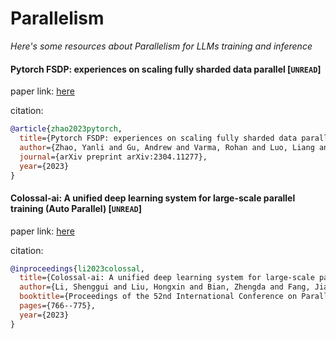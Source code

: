 # Parallelism
*Here's some resources about Parallelism for LLMs training and inference*



#### Pytorch FSDP: experiences on scaling fully sharded data parallel [`UNREAD`]

paper link: [here](https://arxiv.org/pdf/2304.11277)

citation: 
```bibtex
@article{zhao2023pytorch,
  title={Pytorch FSDP: experiences on scaling fully sharded data parallel},
  author={Zhao, Yanli and Gu, Andrew and Varma, Rohan and Luo, Liang and Huang, Chien-Chin and Xu, Min and Wright, Less and Shojanazeri, Hamid and Ott, Myle and Shleifer, Sam and others},
  journal={arXiv preprint arXiv:2304.11277},
  year={2023}
}
```


#### Colossal-ai: A unified deep learning system for large-scale parallel training (Auto Parallel) [`UNREAD`]

paper link: [here](https://arxiv.org/pdf/2110.14883)

citation: 
```bibtex
@inproceedings{li2023colossal,
  title={Colossal-ai: A unified deep learning system for large-scale parallel training},
  author={Li, Shenggui and Liu, Hongxin and Bian, Zhengda and Fang, Jiarui and Huang, Haichen and Liu, Yuliang and Wang, Boxiang and You, Yang},
  booktitle={Proceedings of the 52nd International Conference on Parallel Processing},
  pages={766--775},
  year={2023}
}
```
    